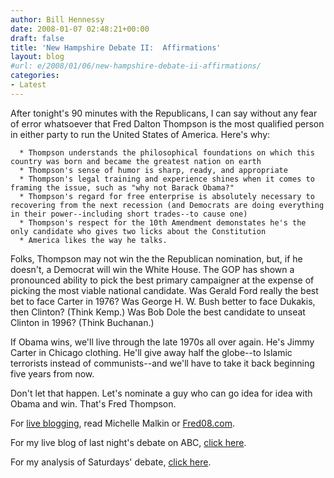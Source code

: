 ```yaml
---
author: Bill Hennessy
date: 2008-01-07 02:48:21+00:00
draft: false
title: 'New Hampshire Debate II:  Affirmations'
layout: blog
#url: e/2008/01/06/new-hampshire-debate-ii-affirmations/
categories:
- Latest
---
```


After tonight's 90 minutes with the Republicans, I can say without any fear of error whatsoever that Fred Dalton Thompson is the most qualified person in either party to run the United States of America.  Here's why:



	  * Thompson understands the philosophical foundations on which this country was born and became the greatest nation on earth
	  * Thompson's sense of humor is sharp, ready, and appropriate
	  * Thompson's legal training and experience shines when it comes to framing the issue, such as "why not Barack Obama?"
	  * Thompson's regard for free enterprise is absolutely necessary to recovering from the next recession (and Democrats are doing everything in their power--including short trades--to cause one)
	  * Thompson's respect for the 10th Amendment demonstates he's the only candidate who gives two licks about the Constitution
	  * America likes the way he talks.

Folks, Thompson may not win the the Republican nomination, but, if he doesn't, a Democrat will win the White House.  The GOP has shown a pronounced ability to pick the best primary campaigner at the expense of picking the most viable national candidate.  Was Gerald Ford really the best bet to face Carter in 1976?  Was George H. W. Bush better to face Dukakis, then Clinton?  (Think Kemp.)  Was Bob Dole the best candidate to unseat Clinton in 1996?  (Think Buchanan.)

If Obama wins, we'll live through the late 1970s all over again.  He's Jimmy Carter in Chicago clothing.  He'll give away half the globe--to Islamic terrorists instead of communists--and we'll have to take it back beginning five years from now.

Don't let that happen.  Let's nominate a guy who can go idea for idea with Obama and win.  That's Fred Thompson.

For [live blogging](https://michellemalkin.com/2008/01/06/sunday-night-roundtable-the-fox-newsgop-debate/), read Michelle Malkin or [Fred08.com](https://www.fred08.com/Blog.aspx?return=https://fredfile.fred08.com/blog/2008/liveblogging-the-fox-news-presidential-forum/).

For my live  blog of last night's debate on ABC, [click here](https://hennessysview.com/wp-admin/post.php?action=edit&post=8247).

For my analysis of Saturdays' debate, [click here](https://hennessysview.com/2008/01/06/analyzing-the-new-hampshire-republican-debate/).


